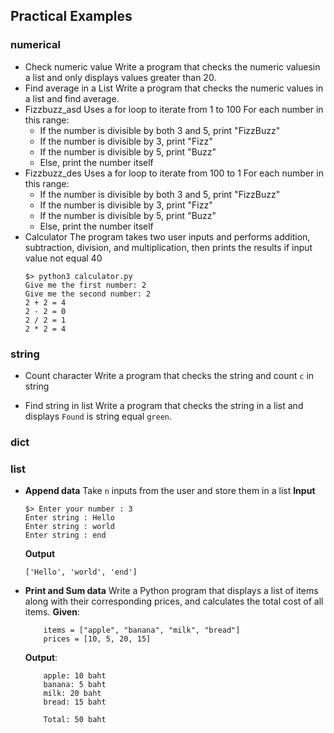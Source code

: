 ## **Practical Examples**
### numerical
- Check numeric value
	Write a program that checks the numeric values ​​in a list and only displays values ​​greater than 20.
- Find average in a List
	Write a program that checks the numeric values ​​in a list and find average.
- Fizzbuzz_asd
	Uses a for loop to iterate from 1 to 100
	For each number in this range:
	- If the number is divisible by both 3 and 5, print "FizzBuzz"
	- If the number is divisible by 3, print "Fizz"
	- If the number is divisible by 5, print "Buzz"
	- Else, print the number itself
- Fizzbuzz_des
	Uses a for loop to iterate from 100 to 1
	For each number in this range:
	- If the number is divisible by both 3 and 5, print "FizzBuzz"
	- If the number is divisible by 3, print "Fizz"
	- If the number is divisible by 5, print "Buzz"
	- Else, print the number itself
- Calculator
	The program takes two user inputs and performs addition, subtraction, division, and multiplication, then prints the results if input value not equal 40
	```shell
	$> python3 calculator.py
	Give me the first number: 2 
	Give me the second number: 2
	2 + 2 = 4
	2 - 2 = 0
	2 / 2 = 1
	2 * 2 = 4
	```
### string
- Count character
	Write a program that checks the string and count `c` in string

- Find string in list
	Write a program that checks the string ​​in a list and displays `Found` is string equal `green`.

### dict



### list
- **Append data**
	Take `n` inputs from the user and store them in a list
	**Input**
	```
	$> Enter your number : 3
	Enter string : Hello
	Enter string : world
	Enter string : end
	```
	**Output**
	```
	['Hello', 'world', 'end']
	```
- **Print and Sum data**
	Write a Python program that displays a list of items along with their corresponding prices, and calculates the total cost of all items.
	**Given**:
	```
		items = ["apple", "banana", "milk", "bread"]
		prices = [10, 5, 20, 15]
	```
	**Output**:
	```
		apple: 10 baht
		banana: 5 baht
		milk: 20 baht
		bread: 15 baht

		Total: 50 baht
	```
	









